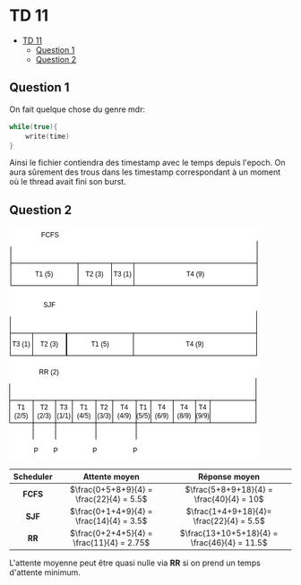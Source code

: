 # TD 11

- [TD 11](#td-11)
  - [Question 1](#question-1)
  - [Question 2](#question-2)


## Question 1

On fait quelque chose du genre mdr:
```c
while(true){
    write(time)
}
```

Ainsi le fichier contiendra des timestamp avec le temps depuis l'epoch. On aura sûrement des trous dans les timestamp correspondant à un moment où le thread avait fini son burst.

## Question 2

![scheduling](scheduling.png)

| Scheduler |               Attente moyen               |                Réponse moyen                 |
| :-------: | :---------------------------------------: | :------------------------------------------: |
| **FCFS**  | $\frac{0+5+8+9}{4} = \frac{22}{4} = 5.5$  |   $\frac{5+8+9+18}{4} = \frac{40}{4} = 10$   |
|  **SJF**  | $\frac{0+1+4+9}{4} = \frac{14}{4} = 3.5$  |   $\frac{1+4+9+18}{4}= \frac{22}{4} = 5.5$   |
|  **RR**   | $\frac{0+2+4+5}{4} = \frac{11}{4} = 2.75$ | $\frac{13+10+5+18}{4} = \frac{46}{4} = 11.5$ |

L'attente moyenne peut être quasi nulle via **RR** si on prend un temps d'attente minimum.